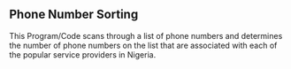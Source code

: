 ## Phone Number Sorting
This Program/Code scans through a list of phone numbers and determines the number of phone numbers on the list that are associated with each of the popular service providers in Nigeria.
